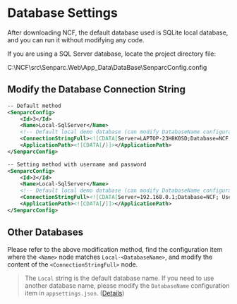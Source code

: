 # Database Settings

After downloading NCF, the default database used is SQLite local database, and you can run it without modifying any code.

If you are using a SQL Server database, locate the project directory file:

C:\NCF\src\Senparc.Web\App_Data\DataBase\SenparcConfig.config

## Modify the Database Connection String

```xml
-- Default method
<SenparcConfig>
    <Id>3</Id>
    <Name>Local-SqlServer</Name>
    <!-- Default local demo database (can modify DatabaseName configuration in appsettings.json) -->
    <ConnectionStringFull><![CDATA[Server=LAPTOP-23H8K0SD;Database=NCF; initial catalog=NCF;integrated security=True;MultipleActiveResultSets=True;App=EntityFramework]]></ConnectionStringFull>
    <ApplicationPath><![CDATA[/]]></ApplicationPath>
</SenparcConfig>

-- Setting method with username and password
<SenparcConfig>
    <Id>3</Id>
    <Name>Local-SqlServer</Name>
    <!-- Default local demo database (can modify DatabaseName configuration in appsettings.json) -->
    <ConnectionStringFull><![CDATA[Server=192.168.0.1;Database=NCF; User ID=sa; Password=123456;Application Name=zmz]]></ConnectionStringFull>
    <ApplicationPath><![CDATA[/]]></ApplicationPath>
</SenparcConfig>
```

## Other Databases

Please refer to the above modification method, find the configuration item where the `<Name>` node matches `Local-<DatabaseName>`, and modify the content of the `<ConnectionStringFull>` node.

> The `Local` string is the default database name. If you need to use another database name, please modify the `DatabaseName` configuration item in `appsettings.json`. ([Details](/start/config/appsettings.html#senparccoresetting-node-configuration))

